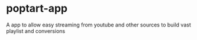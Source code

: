 poptart-app
===========

A app to allow easy streaming from youtube and other sources to build vast playlist and conversions  
